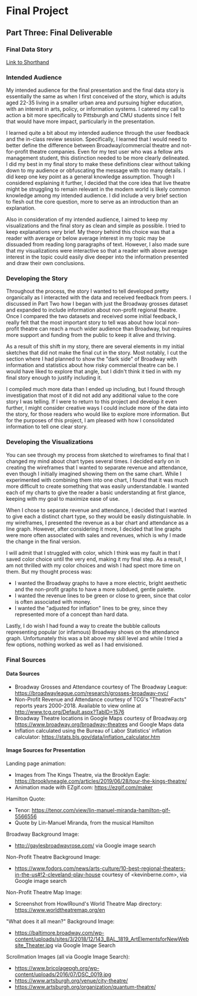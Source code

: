 # Final Project
## Part Three: Final Deliverable

### Final Data Story
[Link to Shorthand](https://carnegiemellon.shorthandstories.com/jszkrybalo/index.html)

### Intended Audience
My intended audience for the final presentation and the final data story is essentially the same as when I first conceived of the story, which is adults aged 22-35 living in a smaller urban area and pursuing higher education, with an interest in arts, policy, or information systems. I catered my call to action a bit more specifically to Pittsburgh and CMU students since I felt that would have more impact, particularly in the presentation. 

I learned quite a bit about my intended audience through the user feedback and the in-class review session. Specifically, I learned that I would need to better define the difference between Broadway/commercial theatre and not-for-profit theatre companies. Even for my test user who was a fellow arts management student, this distinction needed to be more clearly delineated. I did my best in my final story to make these definitions clear without talking down to my audience or obfuscating the message with too many details. I did keep one key point as a general knowledge assumption. Though I considered explaining it further, I decided that the core idea that live theatre might be struggling to remain relevant in the modern world is likely common knowledge among my intended audience. I did include a very brief section to flesh out the core question, more to serve as an introduction than an explanation.

Also in consideration of my intended audience, I aimed to keep my visualizations and the final story as clean and simple as possible. I tried to keep explanations very brief. My theory behind this choice was that a reader with average or below average interest in my topic may be dissuaded from reading long paragraphs of text. However, I also made sure that my visualizations were interactive so that a reader with above average interest in the topic could easily dive deeper into the information presented and draw their own conclusions. 

### Developing the Story 
Throughout the process, the story I wanted to tell developed pretty organically as I interacted with the data and received feedback from peers. I discussed in Part Two how I began with just the Broadway grosses dataset and expanded to include information about non-profit regional theatre. Once I compared the two datasets and received some initial feedback, I really felt that the most important story to tell was about how local non-profit theatre can reach a much wider audience than Broadway, but requires more support and funding from the public to keep it alive and thriving. 

As a result of this shift in my story, there are several elements in my initial sketches that did not make the final cut in the story. Most notably, I cut the section where I had planned to show the "dark side" of Broadway with information and statistics about how risky commercial theatre can be. I would have liked to explore that angle, but I didn't think it tied in with my final story enough to justify including it. 

I compiled much more data than I ended up including, but I found through investigation that most of it did not add any additional value to the core story I was telling. If I were to return to this project and develop it even further, I might consider creative ways I could include more of the data into the story, for those readers who would like to explore more information. But for the purposes of this project, I am pleased with how I consolidated information to tell one clear story. 

### Developing the Visualizations
You can see through my process from sketched to wireframes to final that I changed my mind about chart types several times. I decided early on in creating the wireframes that I wanted to separate revenue and attendance, even though I initially imagined showing them on the same chart. While I experimented with combining them into one chart, I found that it was much more difficult to create something that was easily understandable. I wanted each of my charts to give the reader a basic understanding at first glance, keeping with my goal to maximize ease of use. 

When I chose to separate revenue and attendance, I decided that I wanted to give each a distinct chart type, so they would be easily distinguishable. In my wireframes, I presented the revenue as a bar chart and attendance as a line graph. However, after considering it more, I decided that line graphs were more often associated with sales and revenues, which is why I made the change in the final version. 

I will admit that I struggled with color, which I think was my fault in that I saved color choice until the very end, making it my final step. As a result, I am not thrilled with my color choices and wish I had spect more time on them. But my thought process was: 
* I wanted the Broadway graphs to have a more electric, bright aesthetic and the non-profit graphs to have a more subdued, gentle palette.
* I wanted the revenue lines to be green or close to green, since that color is often associated with money. 
* I wanted the "adjusted for inflation" lines to be grey, since they represented more of a concept than hard data.

Lastly, I do wish I had found a way to create the bubble callouts representing popular (or infamous) Broadway shows on the attendance graph. Unfortunately this was a bit above my skill level and while I tried a few options, nothing worked as well as I had envisioned. 

### Final Sources

#### Data Sources

* Broadway Grosses and Attendance courtesy of The Broadway League: <https://broadwayleague.com/research/grosses-broadway-nyc/>
* Non-Profit Revenue and Attendance courtesy of TCG's "TheatreFacts" reports years 2000-2018. Available to view online at <http://www.tcg.org/Default.aspx?TabID=1576>
* Broadway Theatre locations in Google Maps courtesy of Broadway.org <https://www.broadway.org/broadway-theatres> and Google Maps data
* Inflation calculated using the Bureau of Labor Statistics' inflation calculator: <https://stats.bls.gov/data/inflation_calculator.htm>

#### Image Sources for Presentation
Landing page animation:
* Images from The Kings Theatre, via the Brooklyn Eagle: <https://brooklyneagle.com/articles/2019/06/28/tour-the-kings-theatre/>
* Animation made with EZgif.com: <https://ezgif.com/maker>

Hamilton Quote:
* Tenor: <https://tenor.com/view/lin-manuel-miranda-hamilton-gif-5566556>
* Quote by Lin-Manuel Miranda, from the musical Hamilton

Broadway Background Image:
* <http://gaylesbroadwayrose.com/> via Google image search

Non-Profit Theatre Background Image:
* <https://www.fodors.com/news/arts-culture/10-best-regional-theaters-in-the-us#!2-cleveland-play-house> courtesy of <kevinberne.com>, via Google image search

Non-Profit Theatre Map Image:
* Screenshot from HowlRound's World Theatre Map directory: <https://www.worldtheatremap.org/en>

"What does it all mean?" Background Image:
* <https://baltimore.broadway.com/wp-content/uploads/sites/3/2018/12/143_BAL_1819_ArtElementsforNewWebsite_Theater.jpg> via Google Image Search

Scrollmation Images (all via Google Image Search):
* <https://www.bricolagepgh.org/wp-content/uploads/2016/07/DSC_0019.jpg>
* <https://www.artsburgh.org/venue/city-theatre/>
* <https://www.artsburgh.org/organization/quantum-theatre/>

